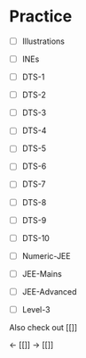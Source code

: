 # Practice
- [ ] Illustrations
- [ ] INEs
- [ ] DTS-1
- [ ] DTS-2
- [ ] DTS-3
- [ ] DTS-4
- [ ] DTS-5
- [ ] DTS-6
- [ ] DTS-7
- [ ] DTS-8
- [ ] DTS-9
- [ ] DTS-10
- [ ] Numeric-JEE
- [ ] JEE-Mains
- [ ] JEE-Advanced
- [ ] Level-3



Also check out [[]]

<- [[]]
-> [[]]